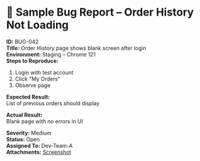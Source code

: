 # 🐞 Sample Bug Report – Order History Not Loading

**ID:** BUG-042  
**Title:** Order History page shows blank screen after login  
**Environment:** Staging – Chrome 121  
**Steps to Reproduce:**
1. Login with test account
2. Click "My Orders"
3. Observe page

**Expected Result:**  
List of previous orders should display

**Actual Result:**  
Blank page with no errors in UI

**Severity:** Medium  
**Status:** Open  
**Assigned To:** Dev-Team-A  
**Attachments:** [Screenshot](link-if-you-have-one)
